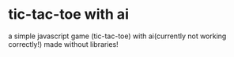 # tic-tac-toe with ai
a simple javascript game (tic-tac-toe) with ai(currently not working correctly!) made without libraries!
